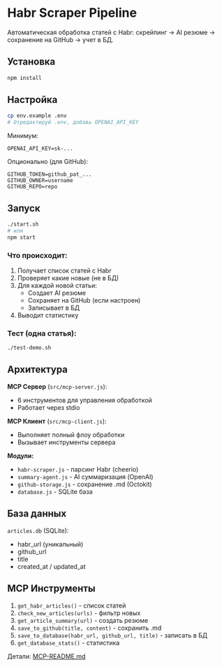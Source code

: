 # Habr Scraper Pipeline

Автоматическая обработка статей с Habr: скрейпинг → AI резюме → сохранение на GitHub → учет в БД.

## Установка

```bash
npm install
```

## Настройка

```bash
cp env.example .env
# Отредактируй .env, добавь OPENAI_API_KEY
```

Минимум:
```env
OPENAI_API_KEY=sk-...
```

Опционально (для GitHub):
```env
GITHUB_TOKEN=github_pat_...
GITHUB_OWNER=username
GITHUB_REPO=repo
```

## Запуск

```bash
./start.sh
# или
npm start
```

### Что происходит:

1. Получает список статей с Habr
2. Проверяет какие новые (не в БД)
3. Для каждой новой статьи:
   - Создает AI резюме
   - Сохраняет на GitHub (если настроен)
   - Записывает в БД
4. Выводит статистику

### Тест (одна статья):

```bash
./test-demo.sh
```

## Архитектура

**MCP Сервер** (`src/mcp-server.js`):
- 6 инструментов для управления обработкой
- Работает через stdio

**MCP Клиент** (`src/mcp-client.js`):
- Выполняет полный флоу обработки
- Вызывает инструменты сервера

**Модули:**
- `habr-scraper.js` - парсинг Habr (cheerio)
- `summary-agent.js` - AI суммаризация (OpenAI)
- `github-storage.js` - сохранение .md (Octokit)
- `database.js` - SQLite база

## База данных

`articles.db` (SQLite):
- habr_url (уникальный)
- github_url
- title
- created_at / updated_at

## MCP Инструменты

1. `get_habr_articles()` - список статей
2. `check_new_articles(urls)` - фильтр новых
3. `get_article_summary(url)` - создать резюме
4. `save_to_github(title, content)` - сохранить .md
5. `save_to_database(habr_url, github_url, title)` - записать в БД
6. `get_database_stats()` - статистика

Детали: [MCP-README.md](./MCP-README.md)
